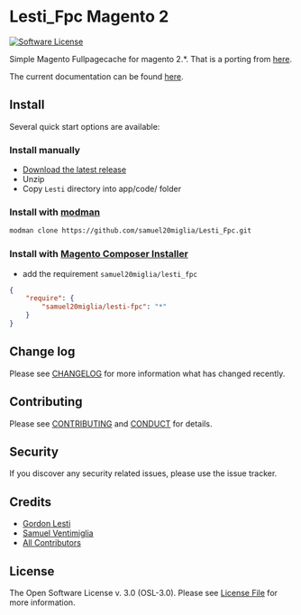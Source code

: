 # Lesti_Fpc Magento 2

[![Software License][ico-license]](LICENSE.md)

Simple Magento Fullpagecache for magento 2.*. That is a porting from
[here](https://gordonlesti.com/lesti-fpc-documentationversion-1-4-5/).

The current documentation can be found [here](https://gordonlesti.com/lesti-fpc-documentationversion-1-4-5/).

## Install

Several quick start options are available:
### Install manually
  * [Download the latest release](https://github.com/samuel20miglia/Lesti_Fpc/releases/latest)
  * Unzip
  * Copy `Lesti` directory into app/code/ folder

### Install with [modman](https://github.com/colinmollenhour/modman)

```bash
modman clone https://github.com/samuel20miglia/Lesti_Fpc.git
```

### Install with [Magento Composer Installer](https://github.com/Cotya/magento-composer-installer)
  * add the requirement `samuel20miglia/lesti_fpc`
```json
{
    "require": {
        "samuel20miglia/lesti-fpc": "*"
    }
}
```

## Change log

Please see [CHANGELOG](CHANGELOG.md) for more information what has changed recently.

## Contributing

Please see [CONTRIBUTING](CONTRIBUTING.md) and [CONDUCT](CONDUCT.md) for details.

## Security

If you discover any security related issues, please use the issue tracker.

## Credits

- [Gordon Lesti](https://gordonlesti.com/)
- [Samuel Ventimiglia][link-author]
- [All Contributors][link-contributors]

## License

The Open Software License v. 3.0 (OSL-3.0). Please see [License File](LICENSE.md) for more information.

[ico-license]: https://img.shields.io/badge/license-OSL--3.0-brightgreen.svg?style=flat-square
[link-release]: https://github.com/samuel20miglia/Lesti_Fpc/releases/latest
[link-author]: http://samuelventimiglia.it/
[link-contributors]: ../../contributors
